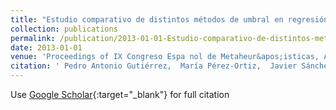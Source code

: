```yaml
---
title: "Estudio comparativo de distintos métodos de umbral en regresión ordinal"
collection: publications
permalink: /publication/2013-01-01-Estudio-comparativo-de-distintos-metodos-de-umbral-en-regresion-ordinal
date: 2013-01-01
venue: 'Proceedings of IX Congreso Espa nol de Metaheur&apos;isticas, Algoritmos Evolutivos y Bioinspirados (MAEB 2013)'
citation: ' Pedro Antonio Gutiérrez,  María Pérez-Ortiz,  Javier Sánchez-Monedero,  César Hervás-Martínez, &quot;Estudio comparativo de distintos métodos de umbral en regresión ordinal.&quot; Proceedings of IX Congreso Espa nol de Metaheur&amp;apos;isticas, Algoritmos Evolutivos y Bioinspirados (MAEB 2013), 2013, pp. 872--881.'
---
```

Use [Google Scholar](https://scholar.google.com/scholar?q=Estudio+comparativo+de+distintos+m&#x27;etodos+de+umbral+en+regresi&#x27;on+ordinal){:target="_blank"} for full citation